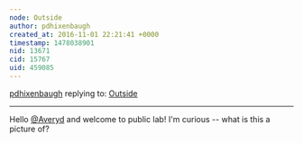 ```yaml
---
node: Outside
author: pdhixenbaugh
created_at: 2016-11-01 22:21:41 +0000
timestamp: 1478038901
nid: 13671
cid: 15767
uid: 459085
---
```




[pdhixenbaugh](../profile/pdhixenbaugh) replying to: [Outside](../notes/Averyd/11-01-2016/outside)

----
Hello [@Averyd](/profile/Averyd) and welcome to public lab! I'm curious -- what is this a picture of?